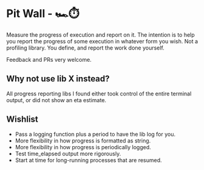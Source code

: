 # Pit Wall - 🏎⏱

Measure the progress of execution and report on it. The intention is to help you report the progress of some execution in whatever form you wish. Not a profiling library. You define, and report the work done yourself.

Feedback and PRs very welcome.

## Why not use lib X instead?

All progress reporting libs I found either took control of the entire terminal output, or did not show an eta estimate.

## Wishlist

- Pass a logging function plus a period to have the lib log for you.
- More flexibility in how progress is formatted as string.
- More flexibility in how progress is periodically logged.
- Test time_elapsed output more rigorously.
- Start at time for long-running processes that are resumed.
